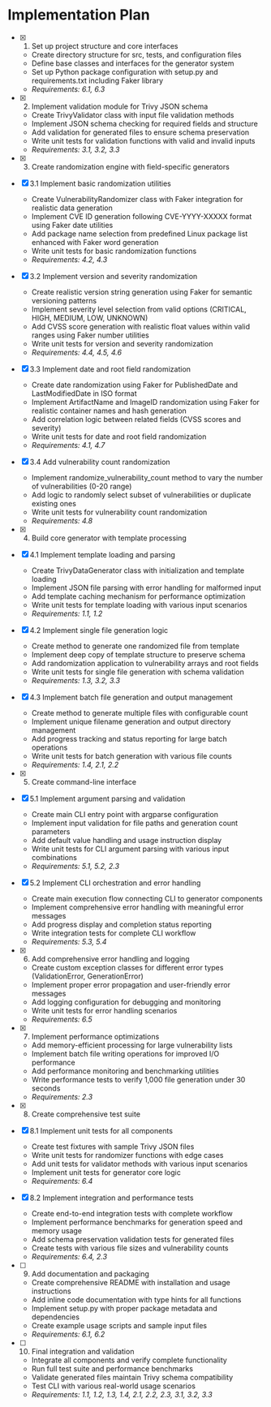 # Implementation Plan

- [x] 1. Set up project structure and core interfaces
  - Create directory structure for src, tests, and configuration files
  - Define base classes and interfaces for the generator system
  - Set up Python package configuration with setup.py and requirements.txt including Faker library
  - _Requirements: 6.1, 6.3_

- [x] 2. Implement validation module for Trivy JSON schema
  - Create TrivyValidator class with input file validation methods
  - Implement JSON schema checking for required fields and structure
  - Add validation for generated files to ensure schema preservation
  - Write unit tests for validation functions with valid and invalid inputs
  - _Requirements: 3.1, 3.2, 3.3_

- [x] 3. Create randomization engine with field-specific generators
- [x] 3.1 Implement basic randomization utilities
  - Create VulnerabilityRandomizer class with Faker integration for realistic data generation
  - Implement CVE ID generation following CVE-YYYY-XXXXX format using Faker date utilities
  - Add package name selection from predefined Linux package list enhanced with Faker word generation
  - Write unit tests for basic randomization functions
  - _Requirements: 4.2, 4.3_

- [x] 3.2 Implement version and severity randomization
  - Create realistic version string generation using Faker for semantic versioning patterns
  - Implement severity level selection from valid options (CRITICAL, HIGH, MEDIUM, LOW, UNKNOWN)
  - Add CVSS score generation with realistic float values within valid ranges using Faker number utilities
  - Write unit tests for version and severity randomization
  - _Requirements: 4.4, 4.5, 4.6_

- [x] 3.3 Implement date and root field randomization
  - Create date randomization using Faker for PublishedDate and LastModifiedDate in ISO format
  - Implement ArtifactName and ImageID randomization using Faker for realistic container names and hash generation
  - Add correlation logic between related fields (CVSS scores and severity)
  - Write unit tests for date and root field randomization
  - _Requirements: 4.1, 4.7_

- [x] 3.4 Add vulnerability count randomization
  - Implement randomize_vulnerability_count method to vary the number of vulnerabilities (0-20 range)
  - Add logic to randomly select subset of vulnerabilities or duplicate existing ones
  - Write unit tests for vulnerability count randomization
  - _Requirements: 4.8_

- [x] 4. Build core generator with template processing
- [x] 4.1 Implement template loading and parsing
  - Create TrivyDataGenerator class with initialization and template loading
  - Implement JSON file parsing with error handling for malformed input
  - Add template caching mechanism for performance optimization
  - Write unit tests for template loading with various input scenarios
  - _Requirements: 1.1, 1.2_

- [x] 4.2 Implement single file generation logic
  - Create method to generate one randomized file from template
  - Implement deep copy of template structure to preserve schema
  - Add randomization application to vulnerability arrays and root fields
  - Write unit tests for single file generation with schema validation
  - _Requirements: 1.3, 3.2, 3.3_

- [x] 4.3 Implement batch file generation and output management
  - Create method to generate multiple files with configurable count
  - Implement unique filename generation and output directory management
  - Add progress tracking and status reporting for large batch operations
  - Write unit tests for batch generation with various file counts
  - _Requirements: 1.4, 2.1, 2.2_

- [x] 5. Create command-line interface
- [x] 5.1 Implement argument parsing and validation
  - Create main CLI entry point with argparse configuration
  - Implement input validation for file paths and generation count parameters
  - Add default value handling and usage instruction display
  - Write unit tests for CLI argument parsing with various input combinations
  - _Requirements: 5.1, 5.2, 2.3_

- [x] 5.2 Implement CLI orchestration and error handling
  - Create main execution flow connecting CLI to generator components
  - Implement comprehensive error handling with meaningful error messages
  - Add progress display and completion status reporting
  - Write integration tests for complete CLI workflow
  - _Requirements: 5.3, 5.4_

- [x] 6. Add comprehensive error handling and logging
  - Create custom exception classes for different error types (ValidationError, GenerationError)
  - Implement proper error propagation and user-friendly error messages
  - Add logging configuration for debugging and monitoring
  - Write unit tests for error handling scenarios
  - _Requirements: 6.5_

- [x] 7. Implement performance optimizations
  - Add memory-efficient processing for large vulnerability lists
  - Implement batch file writing operations for improved I/O performance
  - Add performance monitoring and benchmarking utilities
  - Write performance tests to verify 1,000 file generation under 30 seconds
  - _Requirements: 2.3_

- [x] 8. Create comprehensive test suite
- [x] 8.1 Implement unit tests for all components
  - Create test fixtures with sample Trivy JSON files
  - Write unit tests for randomizer functions with edge cases
  - Add unit tests for validator methods with various input scenarios
  - Implement unit tests for generator core logic
  - _Requirements: 6.4_

- [x] 8.2 Implement integration and performance tests
  - Create end-to-end integration tests with complete workflow
  - Implement performance benchmarks for generation speed and memory usage
  - Add schema preservation validation tests for generated files
  - Create tests with various file sizes and vulnerability counts
  - _Requirements: 6.4, 2.3_

- [ ] 9. Add documentation and packaging
  - Create comprehensive README with installation and usage instructions
  - Add inline code documentation with type hints for all functions
  - Implement setup.py with proper package metadata and dependencies
  - Create example usage scripts and sample input files
  - _Requirements: 6.1, 6.2_

- [ ] 10. Final integration and validation
  - Integrate all components and verify complete functionality
  - Run full test suite and performance benchmarks
  - Validate generated files maintain Trivy schema compatibility
  - Test CLI with various real-world usage scenarios
  - _Requirements: 1.1, 1.2, 1.3, 1.4, 2.1, 2.2, 2.3, 3.1, 3.2, 3.3_